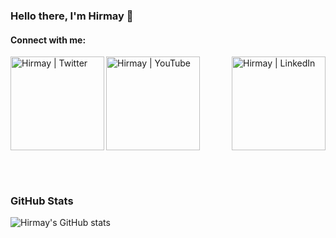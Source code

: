 ### Hello there, I'm Hirmay 👋

#### Connect with me:

[<img align="centre" alt="Hirmay | YouTube" width="150px" src="https://camo.githubusercontent.com/3a939a620df394a942d25e61b9767a572a09f3d2bbe82a11be7fa1951bff523b/687474703a2f2f6173736574732e737469636b706e672e636f6d2f7468756d62732f3538306235376663643939393665323462633433633534352e706e67" />][youtube]
[<img align="left" alt="Hirmay | Twitter" width="150px" src="https://camo.githubusercontent.com/13039975938e719b60e38191d050a182c1615f0e64a87494792c510ee111917a/68747470733a2f2f696d672e736869656c64732e696f2f62616467652f747769747465722d2532333030616365652e7376673f267374796c653d666f722d7468652d6261646765266c6f676f3d74776974746572266c6f676f436f6c6f723d7768697465" />][twitter]
[<img align="right" alt="Hirmay | LinkedIn" width="150px" src="https://camo.githubusercontent.com/5e3d78e5310a41c0667e07077cf93596229de398b154b83885dc068874ed5365/68747470733a2f2f696d672e736869656c64732e696f2f62616467652f6c696e6b6564696e2d2532333145373742352e7376673f267374796c653d666f722d7468652d6261646765266c6f676f3d6c696e6b6564696e266c6f676f436f6c6f723d7768697465" />][linkedin]

<br />
<br />

### GitHub Stats

![Hirmay's GitHub stats](https://github-readme-stats.vercel.app/api?username=Hirmay&show_icons=true&theme=radical)

<br />
<br />

[youtube]: https://youtube.com/Hirmay
[linkedin]: https://www.linkedin.com/in/hirmay-sandesara-504874198/
[twitter]: https://twitter.com/hirmaysandesara
